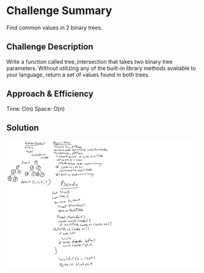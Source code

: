 # Challenge Summary
Find common values in 2 binary trees.



## Challenge Description
Write a function called tree_intersection that takes two binary tree parameters.
Without utilizing any of the built-in library methods available to your language, return a set of values found in both trees.   



## Approach & Efficiency
Time: O(n)
Space: O(n)
## Solution
![White Board](./whiteboard.png)